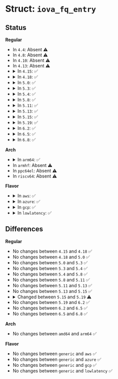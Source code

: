# Struct: <code>iova_fq_entry</code>

## Status
<b>Regular</b>
<ul>
<li>
In <code>4.4</code>: Absent ⚠️
</li>
<li>
In <code>4.8</code>: Absent ⚠️
</li>
<li>
In <code>4.10</code>: Absent ⚠️
</li>
<li>
In <code>4.13</code>: Absent ⚠️
</li>
<li>
<details>
<summary>In <code>4.15</code>: ✅</summary>

```c
struct iova_fq_entry {
    long unsigned int iova_pfn;
    long unsigned int pages;
    long unsigned int data;
    u64 counter;
};
```
</details>
</li>
<li>
<details>
<summary>In <code>4.18</code>: ✅</summary>

```c
struct iova_fq_entry {
    long unsigned int iova_pfn;
    long unsigned int pages;
    long unsigned int data;
    u64 counter;
};
```
</details>
</li>
<li>
<details>
<summary>In <code>5.0</code>: ✅</summary>

```c
struct iova_fq_entry {
    long unsigned int iova_pfn;
    long unsigned int pages;
    long unsigned int data;
    u64 counter;
};
```
</details>
</li>
<li>
<details>
<summary>In <code>5.3</code>: ✅</summary>

```c
struct iova_fq_entry {
    long unsigned int iova_pfn;
    long unsigned int pages;
    long unsigned int data;
    u64 counter;
};
```
</details>
</li>
<li>
<details>
<summary>In <code>5.4</code>: ✅</summary>

```c
struct iova_fq_entry {
    long unsigned int iova_pfn;
    long unsigned int pages;
    long unsigned int data;
    u64 counter;
};
```
</details>
</li>
<li>
<details>
<summary>In <code>5.8</code>: ✅</summary>

```c
struct iova_fq_entry {
    long unsigned int iova_pfn;
    long unsigned int pages;
    long unsigned int data;
    u64 counter;
};
```
</details>
</li>
<li>
<details>
<summary>In <code>5.11</code>: ✅</summary>

```c
struct iova_fq_entry {
    long unsigned int iova_pfn;
    long unsigned int pages;
    long unsigned int data;
    u64 counter;
};
```
</details>
</li>
<li>
<details>
<summary>In <code>5.13</code>: ✅</summary>

```c
struct iova_fq_entry {
    long unsigned int iova_pfn;
    long unsigned int pages;
    long unsigned int data;
    u64 counter;
};
```
</details>
</li>
<li>
<details>
<summary>In <code>5.15</code>: ✅</summary>

```c
struct iova_fq_entry {
    long unsigned int iova_pfn;
    long unsigned int pages;
    long unsigned int data;
    u64 counter;
};
```
</details>
</li>
<li>
<details>
<summary>In <code>5.19</code>: ✅</summary>

```c
struct iova_fq_entry {
    long unsigned int iova_pfn;
    long unsigned int pages;
    struct list_head freelist;
    u64 counter;
};
```
</details>
</li>
<li>
<details>
<summary>In <code>6.2</code>: ✅</summary>

```c
struct iova_fq_entry {
    long unsigned int iova_pfn;
    long unsigned int pages;
    struct list_head freelist;
    u64 counter;
};
```
</details>
</li>
<li>
<details>
<summary>In <code>6.5</code>: ✅</summary>

```c
struct iova_fq_entry {
    long unsigned int iova_pfn;
    long unsigned int pages;
    struct list_head freelist;
    u64 counter;
};
```
</details>
</li>
<li>
<details>
<summary>In <code>6.8</code>: ✅</summary>

```c
struct iova_fq_entry {
    long unsigned int iova_pfn;
    long unsigned int pages;
    struct list_head freelist;
    u64 counter;
};
```
</details>
</li>
</ul>
<b>Arch</b>
<ul>
<li>
<details>
<summary>In <code>arm64</code>: ✅</summary>

```c
struct iova_fq_entry {
    long unsigned int iova_pfn;
    long unsigned int pages;
    long unsigned int data;
    u64 counter;
};
```
</details>
</li>
<li>
In <code>armhf</code>: Absent ⚠️
</li>
<li>
In <code>ppc64el</code>: Absent ⚠️
</li>
<li>
In <code>riscv64</code>: Absent ⚠️
</li>
</ul>
<b>Flavor</b>
<ul>
<li>
<details>
<summary>In <code>aws</code>: ✅</summary>

```c
struct iova_fq_entry {
    long unsigned int iova_pfn;
    long unsigned int pages;
    long unsigned int data;
    u64 counter;
};
```
</details>
</li>
<li>
<details>
<summary>In <code>azure</code>: ✅</summary>

```c
struct iova_fq_entry {
    long unsigned int iova_pfn;
    long unsigned int pages;
    long unsigned int data;
    u64 counter;
};
```
</details>
</li>
<li>
<details>
<summary>In <code>gcp</code>: ✅</summary>

```c
struct iova_fq_entry {
    long unsigned int iova_pfn;
    long unsigned int pages;
    long unsigned int data;
    u64 counter;
};
```
</details>
</li>
<li>
<details>
<summary>In <code>lowlatency</code>: ✅</summary>

```c
struct iova_fq_entry {
    long unsigned int iova_pfn;
    long unsigned int pages;
    long unsigned int data;
    u64 counter;
};
```
</details>
</li>
</ul>

## Differences
<b>Regular</b>
<ul>
<li>
No changes between <code>4.15</code> and <code>4.18</code> ✅
</li>
<li>
No changes between <code>4.18</code> and <code>5.0</code> ✅
</li>
<li>
No changes between <code>5.0</code> and <code>5.3</code> ✅
</li>
<li>
No changes between <code>5.3</code> and <code>5.4</code> ✅
</li>
<li>
No changes between <code>5.4</code> and <code>5.8</code> ✅
</li>
<li>
No changes between <code>5.8</code> and <code>5.11</code> ✅
</li>
<li>
No changes between <code>5.11</code> and <code>5.13</code> ✅
</li>
<li>
No changes between <code>5.13</code> and <code>5.15</code> ✅
</li>
<li>
<details>
<summary>Changed between <code>5.15</code> and <code>5.19</code> ⚠️</summary>
<ul>
<li>
<b>Field added. </b>
<code>struct list_head freelist</code>
</li>
<li>
<b>Field removed. </b>
<code>long unsigned int data</code>
</li>
</ul>
</details>
</li>
<li>
No changes between <code>5.19</code> and <code>6.2</code> ✅
</li>
<li>
No changes between <code>6.2</code> and <code>6.5</code> ✅
</li>
<li>
No changes between <code>6.5</code> and <code>6.8</code> ✅
</li>
</ul>
<b>Arch</b>
<ul>
<li>
No changes between <code>amd64</code> and <code>arm64</code> ✅
</li>
</ul>
<b>Flavor</b>
<ul>
<li>
No changes between <code>generic</code> and <code>aws</code> ✅
</li>
<li>
No changes between <code>generic</code> and <code>azure</code> ✅
</li>
<li>
No changes between <code>generic</code> and <code>gcp</code> ✅
</li>
<li>
No changes between <code>generic</code> and <code>lowlatency</code> ✅
</li>
</ul>
